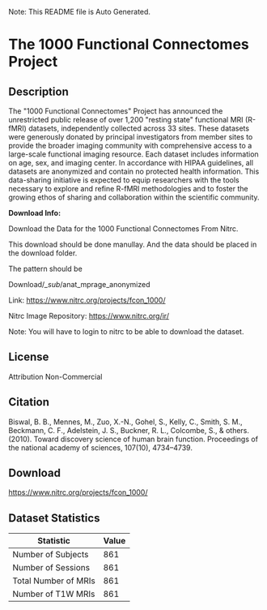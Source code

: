 Note: This README file is Auto Generated.

# The 1000 Functional Connectomes Project

## Description

The "1000 Functional Connectomes" Project has announced the unrestricted public release of over 1,200 "resting state" functional MRI (R-fMRI) datasets, independently collected across 33 sites. These datasets were generously donated by principal investigators from member sites to provide the broader imaging community with comprehensive access to a large-scale functional imaging resource. Each dataset includes information on age, sex, and imaging center. In accordance with HIPAA guidelines, all datasets are anonymized and contain no protected health information. This data-sharing initiative is expected to equip researchers with the tools necessary to explore and refine R-fMRI methodologies and to foster the growing ethos of sharing and collaboration within the scientific community.

**Download Info:**

Download the Data for the 1000 Functional Connectomes  From Nitrc. 

This download should be done manullay. And the data should be placed in the download folder. 

The pattern should be 

Download/*_sub*/anat_mprage_anonymized

Link: https://www.nitrc.org/projects/fcon_1000/

Nitrc Image Repository: https://www.nitrc.org/ir/

Note: You will have to login to nitrc to be able to download the dataset. 


## License

Attribution Non-Commercial

## Citation

Biswal, B. B., Mennes, M., Zuo, X.-N., Gohel, S., Kelly, C., Smith, S. M., Beckmann, C. F., Adelstein, J. S., Buckner, R. L., Colcombe, S., & others. (2010). Toward discovery science of human brain function. Proceedings of the national academy of sciences, 107(10), 4734–4739.

## Download

https://www.nitrc.org/projects/fcon_1000/

## Dataset Statistics

| Statistic | Value |
| --- | --- |
| Number of Subjects | 861 |
| Number of Sessions | 861 |
| Total Number of MRIs | 861 |
| Number of T1W MRIs | 861 |


